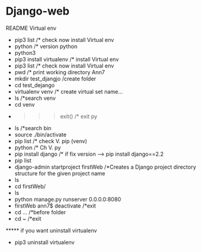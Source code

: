 # Django-web
README Virtual env

-  pip3 list       /* check now install Virtual env
-  python    /* version python
-  python3 
-  pip3 install virtualenv  /* install Virtual env
-  pip3 list       /* check now install Virtual env
-  pwd  /* print working directory Ann7
-  mkdir test_djangjo /create folder
-  cd test_dejango 
-  virtualenv venv /* create virtual set name...
-  ls /*search venv
-  cd venv 
-  >>>exit() /* exit py
-  ls /*search bin
-  source ./bin/activate
-  pip list /* check V. pip (venv)
-  python /* Ch V. py
-  pip install django /* if fix version --> pip install django==2.2
-  pip list
-  django-admin startproject firstWeb  /*Creates a Django project directory structure for the given project name 
-  ls
-  cd firstWeb/
-  ls
-  python manage.py runserver 0.0.0.0:8080
-  firstWeb ann7$ deactivate /*exit
-  cd ... /*before folder
-  cd ~ /*exit
 

***** if you want uninstall virtualenv
-  pip3 uninstall virtualenv
